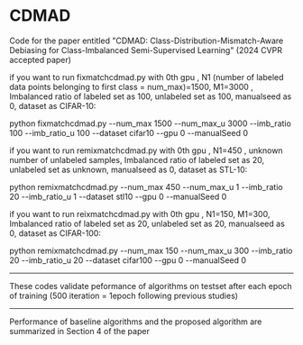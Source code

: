 # CDMAD
Code for the paper entitled "CDMAD: Class-Distribution-Mismatch-Aware Debiasing for Class-Imbalanced Semi-Supervised Learning" (2024 CVPR accepted paper) 

if you want to run fixmatchcdmad.py with 0th gpu , N1 (number of labeled data points belonging to first class = num_max)=1500, M1=3000 , Imbalanced ratio of labeled set as 100, unlabeled set as 100, manualseed as 0, dataset as CIFAR-10:

python fixmatchcdmad.py --num_max 1500 --num_max_u 3000 --imb_ratio 100 --imb_ratio_u 100 --dataset cifar10 --gpu 0 --manualSeed 0

if you want to run remixmatchcdmad.py with 0th gpu , N1=450 , unknown number of unlabeled samples, Imbalanced ratio of labeled set as 20, unlabeled set as unknown, manualseed as 0, dataset as STL-10:

python remixmatchcdmad.py --num_max 450 --num_max_u 1 --imb_ratio 20 --imb_ratio_u 1 --dataset stl10 --gpu 0 --manualSeed 0

if you want to run reixmatchcdmad.py with 0th gpu , N1=150, M1=300, Imbalanced ratio of labeled set as 20, unlabeled set as 20, manualseed as 0, dataset as CIFAR-100:

python remixmatchcdmad.py --num_max 150 --num_max_u 300 --imb_ratio 20 --imb_ratio_u 20 --dataset cifar100 --gpu 0 --manualSeed 0

-------------------------------------------------------------------------------------------------------------------------------------------------------

These codes validate peformance of algorithms on testset after each epoch of training (500 iteration = 1epoch following previous studies)

-------------------------------------------------------------------------------------------------------------------------------------------------------

Performance of baseline algorithms and  the proposed algorithm are summarized in Section 4 of the paper

